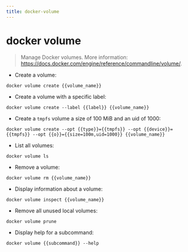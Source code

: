 ```yaml
---
title: docker-volume
---
```

# docker volume

> Manage Docker volumes.
> More information: <https://docs.docker.com/engine/reference/commandline/volume/>.

- Create a volume:

`docker volume create {{volume_name}}`

- Create a volume with a specific label:

`docker volume create --label {{label}} {{volume_name}}`

- Create a `tmpfs` volume a size of 100 MiB and an uid of 1000:

`docker volume create --opt {{type}}={{tmpfs}} --opt {{device}}={{tmpfs}} --opt {{o}}={{size=100m,uid=1000}} {{volume_name}}`

- List all volumes:

`docker volume ls`

- Remove a volume:

`docker volume rm {{volume_name}}`

- Display information about a volume:

`docker volume inspect {{volume_name}}`

- Remove all unused local volumes:

`docker volume prune`

- Display help for a subcommand:

`docker volume {{subcommand}} --help`
